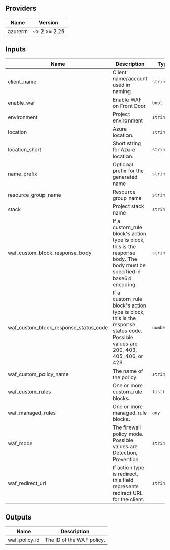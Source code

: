 ## Providers

| Name | Version |
|------|---------|
| azurerm | ~> 2 >= 2.25 |

## Inputs

| Name | Description | Type | Default | Required |
|------|-------------|------|---------|:--------:|
| client\_name | Client name/account used in naming | `string` | n/a | yes |
| enable\_waf | Enable WAF on Front Door | `bool` | `true` | no |
| environment | Project environment | `string` | n/a | yes |
| location | Azure location. | `string` | n/a | yes |
| location\_short | Short string for Azure location. | `string` | n/a | yes |
| name\_prefix | Optional prefix for the generated name | `string` | `""` | no |
| resource\_group\_name | Resource group name | `string` | n/a | yes |
| stack | Project stack name | `string` | n/a | yes |
| waf\_custom\_block\_response\_body | If a custom\_rule block's action type is block, this is the response body. The body must be specified in base64 encoding. | `string` | `"default_403"` | no |
| waf\_custom\_block\_response\_status\_code | If a custom\_rule block's action type is block, this is the response status code. Possible values are 200, 403, 405, 406, or 429. | `number` | `403` | no |
| waf\_custom\_policy\_name | The name of the policy. | `string` | `""` | no |
| waf\_custom\_rules | One or more custom\_rule blocks. | `list(any)` | `[]` | no |
| waf\_managed\_rules | One or more managed\_rule blocks. | `any` | `[]` | no |
| waf\_mode | The firewall policy mode. Possible values are Detection, Prevention. | `string` | `"Prevention"` | no |
| waf\_redirect\_url | If action type is redirect, this field represents redirect URL for the client. | `string` | `null` | no |

## Outputs

| Name | Description |
|------|-------------|
| waf\_policy\_id | The ID of the WAF policy. |

